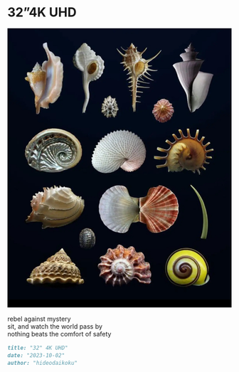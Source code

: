 # 32”4K UHD
![32”4K UHD](images/32”4K%20UHD.jpeg)

rebel against mystery<br/>
sit, and watch the world pass by<br/>
nothing beats the comfort of safety<br/>

```markdown
title: "32" 4K UHD"
date: "2023-10-02"
author: "hideodaikoku"
```